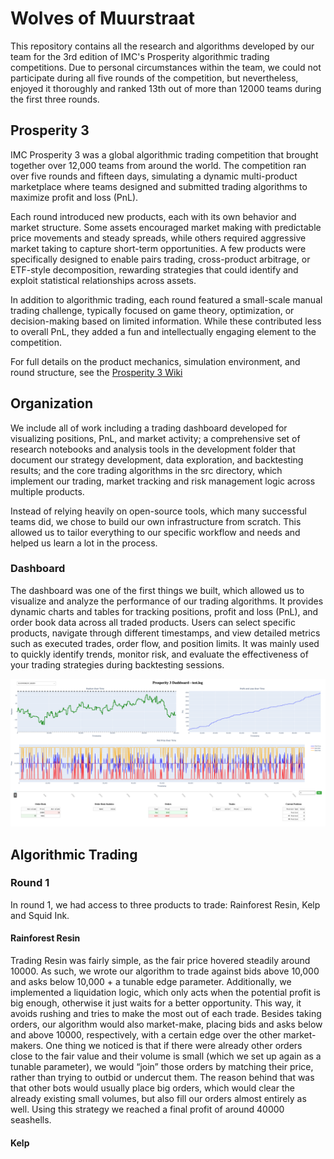 # Wolves of Muurstraat

This repository contains all the research and algorithms developed by our team for the 3rd edition of IMC's Prosperity algorithmic trading competitions. Due to personal circumstances within the team, we could not participate during all five rounds of the competition, but nevertheless, enjoyed it thoroughly and ranked 13th out of more than 12000 teams during the first three rounds. 

## Prosperity 3
IMC Prosperity 3 was a global algorithmic trading competition that brought together over 12,000 teams from around the world. The competition ran over five rounds and fifteen days, simulating a dynamic multi-product marketplace where teams designed and submitted trading algorithms to maximize profit and loss (PnL).

Each round introduced new products, each with its own behavior and market structure. Some assets encouraged market making with predictable price movements and steady spreads, while others required aggressive market taking to capture short-term opportunities. A few products were specifically designed to enable pairs trading, cross-product arbitrage, or ETF-style decomposition, rewarding strategies that could identify and exploit statistical relationships across assets.

In addition to algorithmic trading, each round featured a small-scale manual trading challenge, typically focused on game theory, optimization, or decision-making based on limited information. While these contributed less to overall PnL, they added a fun and intellectually engaging element to the competition.

For full details on the product mechanics, simulation environment, and round structure, see the [Prosperity 3 Wiki](https://imc-prosperity.notion.site/Prosperity-3-Wiki-19ee8453a09380529731c4e6fb697ea4)

## Organization
We include all of work including a trading dashboard developed for visualizing positions, PnL, and market activity; a comprehensive set of research notebooks and analysis tools in the development folder that document our strategy development, data exploration, and backtesting results; and the core trading algorithms in the src directory, which implement our trading, market tracking and risk management logic across multiple products.

Instead of relying heavily on open-source tools, which many successful teams did, we chose to build our own infrastructure from scratch. This allowed us to tailor everything to our specific workflow and needs and helped us learn a lot in the process. 

### Dashboard

The dashboard was one of the first things we built, which allowed us to visualize and analyze the performance of our trading algorithms. It provides dynamic charts and tables for tracking positions, profit and loss (PnL), and order book data across all traded products. Users can select specific products, navigate through different timestamps, and view detailed metrics such as executed trades, order flow, and position limits. It was mainly used to quickly identify trends, monitor risk, and evaluate the effectiveness of your trading strategies during backtesting sessions.

![Dashboard](figures/dashboard.png)

## Algorithmic Trading
### Round 1 
In round 1, we had access to three products to trade: Rainforest Resin, Kelp and Squid Ink.

#### Rainforest Resin
Trading Resin was fairly simple, as the fair price hovered steadily around 10000. As such, we wrote our algorithm to trade against bids above 10,000 and asks below 10,000 + a tunable edge parameter. Additionally, we implemented a liquidation logic, which only acts when the potential profit is big enough, otherwise it just waits for a better opportunity. This way, it avoids rushing and tries to make the most out of each trade. Besides taking orders, our algorithm would also market-make, placing bids and asks below and above 10000, respectively, with a certain edge over the other market-makers. One thing we noticed is that if there were already other orders close to the fair value and their volume is small (which we set up again as a tunable parameter), we would “join” those orders by matching their price, rather than trying to outbid or undercut them. The reason behind that was that other bots would usually place big orders, which would clear the already existing small volumes, but also fill our orders almost entirely as well. Using this strategy we reached a final profit of around 40000 seashells.

#### Kelp 
